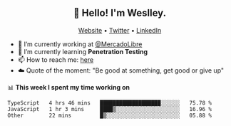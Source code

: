 <h2 align="center">👋 Hello! I'm Weslley.</h2>
<p align="center">
  <a href="http://weslleyneri.com.br">Website</a> •
  <a href="https://twitter.com/Weslley_Neri">Twitter</a> •
  <a href="https://www.linkedin.com/in/weslley-neri-3658908b">LinkedIn</a>
</p>


- 🔭 I’m currently working at [@MercadoLibre](https://github.com/mercadolibre)
- 🌱 I’m currently learning **Penetration Testing**
- 📫 How to reach me: [here](mailto:weslley39@gmail.com)
- ☁️ Quote of the moment: "Be good at something, get good or give up"

📊 **This week I spent my time working on**
<!--START_SECTION:waka-->

```text
TypeScript   4 hrs 46 mins   ███████████████████░░░░░░   75.78 %
JavaScript   1 hr 3 mins     ████▒░░░░░░░░░░░░░░░░░░░░   16.96 %
Other        22 mins         █▒░░░░░░░░░░░░░░░░░░░░░░░   05.88 %
```

<!--END_SECTION:waka-->

<!-- Inspired by https://github.com/gruselhaus/gruselhaus -->